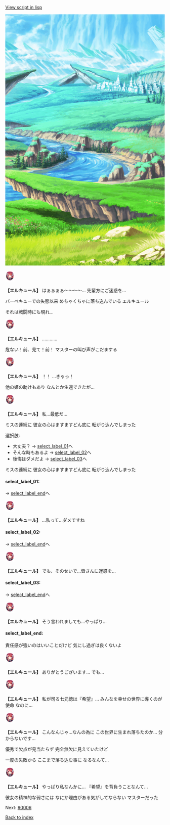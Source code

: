 [View script in lisp](../scripts/20251202.txt)

![plain.png](../images/backgrounds/plain.png)

<img src="../images/units/202511.png" alt="202511.png" height="34"/>

**【エルキュール】**
はぁぁぁぁ～～～～…
先輩方にご迷惑を…

バーベキューでの失態以来
めちゃくちゃに落ち込んでいる
エルキュール

それは戦闘時にも現れ…

<img src="../images/units/202511.png" alt="202511.png" height="34"/>

**【エルキュール】**
…………

危ない！前、見て！前！
マスターの叫び声がこだまする

<img src="../images/units/202511.png" alt="202511.png" height="34"/>

**【エルキュール】**
！！
…きゃっ！

他の姫の助けもあり
なんとか生還できたが…

<img src="../images/units/202511.png" alt="202511.png" height="34"/>

**【エルキュール】**
私…最低だ…

ミスの連続に
彼女の心はますますどん底に
転がり込んでしまった

選択肢:
- 大丈夫？ → [select_label_01](#select_label_01)へ
- そんな時もあるよ → [select_label_02](#select_label_02)へ
- 後悔はダメだよ → [select_label_03](#select_label_03)へ

ミスの連続に
彼女の心はますますどん底に
転がり込んでしまった

#### select_label_01:
 → [select_label_end](#select_label_end)へ

<img src="../images/units/202511.png" alt="202511.png" height="34"/>

**【エルキュール】**
…私って…ダメですね

#### select_label_02:
 → [select_label_end](#select_label_end)へ

<img src="../images/units/202511.png" alt="202511.png" height="34"/>

**【エルキュール】**
でも、そのせいで…皆さんに迷惑を…

#### select_label_03:
 → [select_label_end](#select_label_end)へ

<img src="../images/units/202511.png" alt="202511.png" height="34"/>

**【エルキュール】**
そう言われましても…やっぱり…

#### select_label_end:

責任感が強いのはいいことだけど
気にし過ぎは良くないよ

<img src="../images/units/202511.png" alt="202511.png" height="34"/>

**【エルキュール】**
ありがとうございます…
でも…

<img src="../images/units/202511.png" alt="202511.png" height="34"/>

**【エルキュール】**
私が司る七元徳は『希望』…
みんなを幸せの世界に導くのが使命
なのに…

<img src="../images/units/202511.png" alt="202511.png" height="34"/>

**【エルキュール】**
こんなんじゃ…なんの為に
この世界に生まれ落ちたのか…
分からないです…

優秀で欠点が見当たらず
完全無欠に見えていたけど

一度の失敗から
ここまで落ち込む事に
なるなんて…

<img src="../images/units/202511.png" alt="202511.png" height="34"/>

**【エルキュール】**
やっぱり私なんかに…
『希望』を背負うことなんて…

彼女の精神的な弱さには
なにか理由がある気がしてならない
マスターだった


Next: [90006](90006.md)

[Back to index](index.md)
